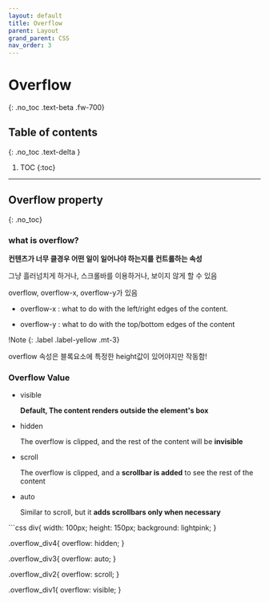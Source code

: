 ```yaml
---
layout: default
title: Overflow
parent: Layout
grand_parent: CSS
nav_order: 3
---
```


# Overflow
{: .no_toc .text-beta .fw-700}

## Table of contents
{: .no_toc .text-delta }

1. TOC
{:toc}

---

## Overflow property
{: .no_toc}

### what is overflow?

**컨텐츠가 너무 클경우 어떤 일이 일어나야 하는지를 컨트롤하는 속성**

그냥 흘러넘치게 하거나, 스크롤바를 이용하거나, 보이지 않게 할 수 있음

overflow, overflow-x, overflow-y가 있음

* overflow-x : what to do with the left/right edges of the content.

* overflow-y : what to do with the top/bottom edges of the content

!Note
{: .label .label-yellow .mt-3}
<div class="code-example" markdown="1">
overflow 속성은 블록요소에 특정한 height값이 있어야지만 작동함!
</div>

### Overflow Value

* visible

    **Default, The content renders outside the element's box**
    
* hidden

    The overflow is clipped, and the rest of the content will be **invisible**

* scroll

    The overflow is clipped, and a **scrollbar is added** to see the rest of the content

* auto

    Similar to scroll, but it **adds scrollbars only when necessary**

<div class="code-example" markdown="1">
<img src="https://gekdev.github.io/assets/images/overflow.jpg" alt="">
</div>
```css
div{
    width: 100px;
    height: 150px;
    background: lightpink;
}

.overflow_div4{
    overflow: hidden;
}

.overflow_div3{
    overflow: auto;
}

.overflow_div2{
    overflow: scroll;
}

.overflow_div1{
    overflow: visible;
}
```